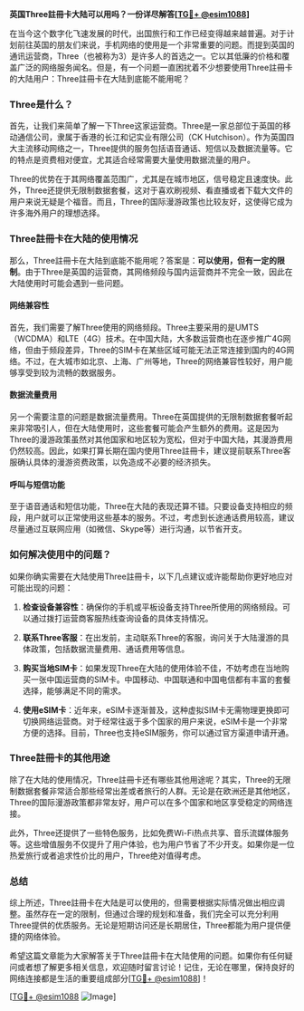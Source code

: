 **英国Three註冊卡大陆可以用吗？一份详尽解答[[TG💪+ @esim1088](https://t.me/s/esim1088)]**

在当今这个数字化飞速发展的时代，出国旅行和工作已经变得越来越普遍。对于计划前往英国的朋友们来说，手机网络的使用是一个非常重要的问题。而提到英国的通讯运营商，Three（也被称为3）是许多人的首选之一。它以其低廉的价格和覆盖广泛的网络服务闻名。但是，有一个问题一直困扰着不少想要使用Three註冊卡的大陆用户：Three註冊卡在大陆到底能不能用呢？

### Three是什么？

首先，让我们来简单了解一下Three这家运营商。Three是一家总部位于英国的移动通信公司，隶属于香港的长江和记实业有限公司（CK Hutchison）。作为英国四大主流移动网络之一，Three提供的服务包括语音通话、短信以及数据流量等。它的特点是资费相对便宜，尤其适合经常需要大量使用数据流量的用户。

Three的优势在于其网络覆盖范围广，尤其是在城市地区，信号稳定且速度快。此外，Three还提供无限制数据套餐，这对于喜欢刷视频、看直播或者下载大文件的用户来说无疑是个福音。而且，Three的国际漫游政策也比较友好，这使得它成为许多海外用户的理想选择。

### Three註冊卡在大陆的使用情况

那么，Three註冊卡在大陆到底能不能用呢？答案是：**可以使用，但有一定的限制**。由于Three是英国的运营商，其网络频段与国内运营商并不完全一致，因此在大陆使用时可能会遇到一些问题。

#### 网络兼容性

首先，我们需要了解Three使用的网络频段。Three主要采用的是UMTS（WCDMA）和LTE（4G）技术。在中国大陆，大多数运营商也在逐步推广4G网络，但由于频段差异，Three的SIM卡在某些区域可能无法正常连接到国内的4G网络。不过，在大城市如北京、上海、广州等地，Three的网络兼容性较好，用户能够享受到较为流畅的数据服务。

#### 数据流量费用

另一个需要注意的问题是数据流量费用。Three在英国提供的无限制数据套餐听起来非常吸引人，但在大陆使用时，这些套餐可能会产生额外的费用。这是因为Three的漫游政策虽然对其他国家和地区较为宽松，但对于中国大陆，其漫游费用仍然较高。因此，如果打算长期在国内使用Three註冊卡，建议提前联系Three客服确认具体的漫游资费政策，以免造成不必要的经济损失。

#### 呼叫与短信功能

至于语音通话和短信功能，Three在大陆的表现还算不错。只要设备支持相应的频段，用户就可以正常使用这些基本的服务。不过，考虑到长途通话费用较高，建议尽量通过互联网应用（如微信、Skype等）进行沟通，以节省开支。

### 如何解决使用中的问题？

如果你确实需要在大陆使用Three註冊卡，以下几点建议或许能帮助你更好地应对可能出现的问题：

1. **检查设备兼容性**：确保你的手机或平板设备支持Three所使用的网络频段。可以通过拨打运营商客服热线查询设备的具体支持情况。
   
2. **联系Three客服**：在出发前，主动联系Three的客服，询问关于大陆漫游的具体政策，包括数据流量费用、通话费用等信息。

3. **购买当地SIM卡**：如果发现Three在大陆的使用体验不佳，不妨考虑在当地购买一张中国运营商的SIM卡。中国移动、中国联通和中国电信都有丰富的套餐选择，能够满足不同的需求。

4. **使用eSIM卡**：近年来，eSIM卡逐渐普及，这种虚拟SIM卡无需物理更换即可切换网络运营商。对于经常往返于多个国家的用户来说，eSIM卡是一个非常方便的选择。目前，Three也支持eSIM服务，你可以通过官方渠道申请开通。

### Three註冊卡的其他用途

除了在大陆的使用情况，Three註冊卡还有哪些其他用途呢？其实，Three的无限制数据套餐非常适合那些经常出差或者旅行的人群。无论是在欧洲还是其他地区，Three的国际漫游政策都非常友好，用户可以在多个国家和地区享受稳定的网络连接。

此外，Three还提供了一些特色服务，比如免费Wi-Fi热点共享、音乐流媒体服务等。这些增值服务不仅提升了用户体验，也为用户节省了不少开支。如果你是一位热爱旅行或者追求性价比的用户，Three绝对值得考虑。

### 总结

综上所述，Three註冊卡在大陆是可以使用的，但需要根据实际情况做出相应调整。虽然存在一定的限制，但通过合理的规划和准备，我们完全可以充分利用Three提供的优质服务。无论是短期访问还是长期居住，Three都能为用户提供便捷的网络体验。

希望这篇文章能为大家解答关于Three註冊卡在大陆使用的问题。如果你有任何疑问或者想了解更多相关信息，欢迎随时留言讨论！记住，无论在哪里，保持良好的网络连接都是生活的重要组成部分[[TG💪+ @esim1088](https://t.me/s/esim1088)]！

[[TG💪+ @esim1088](https://t.me/s/esim1088) ![Image](https://i.postimg.cc/4NQfJmqS/Snipaste-2025-05-13-00-14-12.png)]